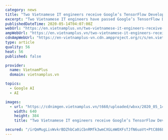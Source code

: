 ```yaml
---
category: news
title: "Two Vietnamese IT engineers receive Google’s TensorFlow Developer Certificate"
excerpt: "Two Vietnamese IT engineers have passed Google’s TensorFlow Developer Certificate Exam which tests candidates’ ability to develop and train deep-learning models using TensorFlow."
publishedDateTime: 2020-05-14T04:07:00Z
webUrl: "https://en.vietnamplus.vn/two-vietnamese-it-engineers-receive-googles-tensorflow-developer-certificate/173298.vnp"
ampWebUrl: "https://en.vietnamplus.vn/two-vietnamese-it-engineers-receive-googles-tensorflow-developer-certificate/173298.amp"
cdnAmpWebUrl: "https://en-vietnamplus-vn.cdn.ampproject.org/c/s/en.vietnamplus.vn/two-vietnamese-it-engineers-receive-googles-tensorflow-developer-certificate/173298.amp"
type: article
quality: 56
heat: 56
published: false

provider:
  name: VietnamPlus
  domain: vietnamplus.vn

topics:
  - Google AI
  - AI

images:
  - url: "https://cdnimgen.vietnamplus.vn/t660/uploaded/wbxx/2020_05_14/photo11588652529994992119634.jpg"
    width: 640
    height: 384
    title: "Two Vietnamese IT engineers receive Google’s TensorFlow Developer Certificate"

secured: "/irQmMugLivWvkrBDZhbCa0iCbnRMfk3wmCXGLmWOXFsTJfN6uaVt+PtC886Ly66H3ESLB+cDGbrlDtCeRFBZoKneJfwmps7ogVdrIRgGS8Tan++HcnorN6AO9ZVQBBUPNmQ/Q5DmaKeRve8oah3TTMPwQxJiJfVBw8mjmg865YsxGE77e93vNcx4eatP5i47uD4tud+UxvAXWngGy4n+iHvpawdrTCj9HYxXjShkxsz+TTvHS2D11K2Gc5DPhLI+ls1F4yiOfZZwDx9lLwSqv4UQyCwq+FiVR154sLxBkJlm2UW6ZsIJLUHkmjAk6GO;wQ5ZlIj4j+8Pi0txr3DEaw=="
---
```


